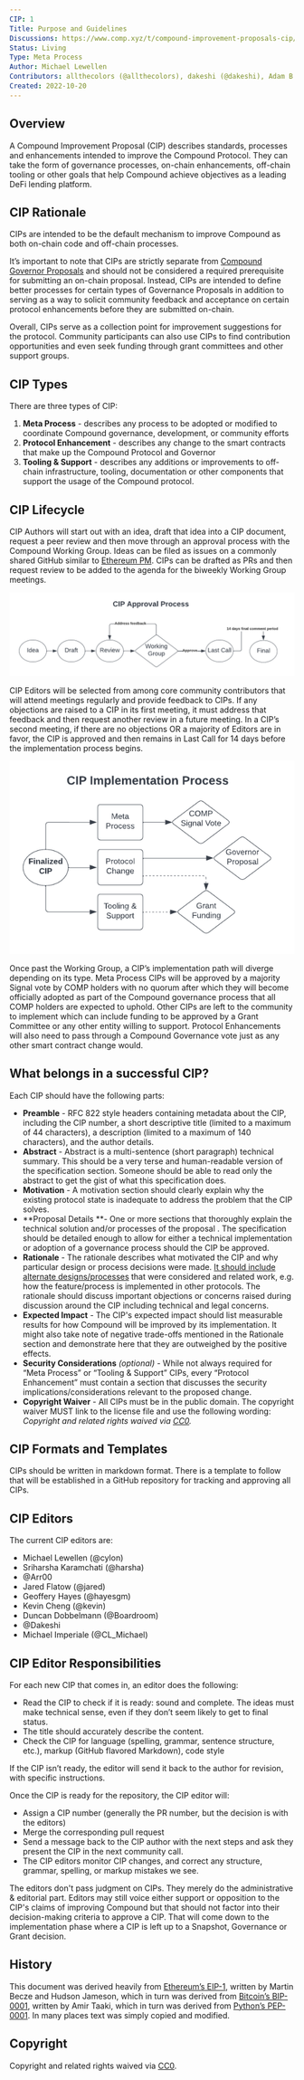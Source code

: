 ```yaml
---
CIP: 1
Title: Purpose and Guidelines
Discussions: https://www.comp.xyz/t/compound-improvement-proposals-cip/
Status: Living
Type: Meta Process
Author: Michael Lewellen
Contributors: allthecolors (@allthecolors), dakeshi (@dakeshi), Adam B. (@adam_b_compound), Sriharsha Karamchati (@harsha), Duncan Dobbelmann (@boardroom), Kevin Cheng (@kevin)
Created: 2022-10-20
---
```


## Overview

A Compound Improvement Proposal (CIP) describes standards, processes and enhancements intended to improve the Compound Protocol. They can take the form of governance processes, on-chain enhancements, off-chain tooling or other goals that help Compound achieve objectives as a leading DeFi lending platform.

## CIP Rationale

CIPs are intended to be the default mechanism to improve Compound as both on-chain code and off-chain processes.

It’s important to note that CIPs are strictly separate from [Compound Governor Proposals](https://compound.finance/governance) and should not be considered a required prerequisite for submitting an on-chain proposal. Instead, CIPs are intended to define better processes for certain types of Governance Proposals in addition to serving as a way to solicit community feedback and acceptance on certain protocol enhancements before they are submitted on-chain.

Overall, CIPs serve as a collection point for improvement suggestions for the protocol. Community participants can also use CIPs to find contribution opportunities and even seek funding through grant committees and other support groups.

## CIP Types

There are three types of CIP:

1. **Meta Process** - describes any process to be adopted or modified to coordinate Compound governance, development, or community efforts
2. **Protocol Enhancement** - describes any change to the smart contracts that make up the Compound Protocol and Governor
3. **Tooling & Support** - describes any additions or improvements to off-chain infrastructure, tooling, documentation or other components that support the usage of the Compound protocol.

## CIP Lifecycle

CIP Authors will start out with an idea, draft that idea into a CIP document, request a peer review and then move through an approval process with the Compound Working Group. Ideas can be filed as issues on a commonly shared GitHub similar to [Ethereum PM](https://github.com/ethereum/pm/). CIPs can be drafted as PRs and then request review to be added to the agenda for the biweekly Working Group meetings.

![alt text](../assets/cip-1/cip-approval-process.png)

CIP Editors will be selected from among core community contributors that will attend meetings regularly and provide feedback to CIPs. If any objections are raised to a CIP in its first meeting, it must address that feedback and then request another review in a future meeting. In a CIP’s second meeting, if there are no objections OR a majority of Editors are in favor, the CIP is approved and then remains in Last Call for 14 days before the implementation process begins.

![alt text](../assets/cip-1/cip-implementation-process.png)

Once past the Working Group, a CIP’s implementation path will diverge depending on its type. Meta Process CIPs will be approved by a majority Signal vote by COMP holders with no quorum after which they will become officially adopted as part of the Compound governance process that all COMP holders are expected to uphold. Other CIPs are left to the community to implement which can include funding to be approved by a Grant Committee or any other entity willing to support. Protocol Enhancements will also need to pass through a Compound Governance vote just as any other smart contract change would.

## What belongs in a successful CIP?

Each CIP should have the following parts:

* **Preamble** - RFC 822 style headers containing metadata about the CIP, including the CIP number, a short descriptive title (limited to a maximum of 44 characters), a description (limited to a maximum of 140 characters), and the author details.
* **Abstract** - Abstract is a multi-sentence (short paragraph) technical summary. This should be a very terse and human-readable version of the specification section. Someone should be able to read only the abstract to get the gist of what this specification does.
* **Motivation** - A motivation section should clearly explain why the existing protocol state is inadequate to address the problem that the CIP solves. 
* **Proposal Details **- One or more sections that thoroughly explain the technical solution and/or processes of the proposal . The specification should be detailed enough to allow for either a technical implementation or adoption of a governance process should the CIP be approved.
* **Rationale** - The rationale describes what motivated the CIP and why particular design or process decisions were made. <span style="text-decoration:underline;">It should include alternate designs/processes</span> that were considered and related work, e.g. how the feature/process is implemented in other protocols. The rationale should discuss important objections or concerns raised during discussion around the CIP including technical and legal concerns.
* **Expected Impact** - The CIP's expected impact should list measurable results for how Compound will be improved by its implementation. It might also take note of negative trade-offs mentioned in the Rationale section and demonstrate here that they are outweighed by the positive effects.
* **Security Considerations** _(optional)_ - While not always required for “Meta Process” or “Tooling & Support” CIPs, every “Protocol Enhancement” must contain a section that discusses the security implications/considerations relevant to the proposed change.
* **Copyright Waiver** - All CIPs must be in the public domain. The copyright waiver MUST link to the license file and use the following wording: _Copyright and related rights waived via [CC0](/LICENSE)._

## CIP Formats and Templates

CIPs should be written in markdown format. There is a template to follow that will be established in a GitHub repository for tracking and approving all CIPs.

## CIP Editors

The current CIP editors are:

* Michael Lewellen (@cylon)
* Sriharsha Karamchati (@harsha)
* @Arr00
* Jared Flatow (@jared)
* Geoffery Hayes (@hayesgm)
* Kevin Cheng (@kevin)
* Duncan Dobbelmann (@Boardroom)
* @Dakeshi
* Michael Imperiale (@CL_Michael)

## CIP Editor Responsibilities

For each new CIP that comes in, an editor does the following:

* Read the CIP to check if it is ready: sound and complete. The ideas must make technical sense, even if they don’t seem likely to get to final status.
* The title should accurately describe the content.
* Check the CIP for language (spelling, grammar, sentence structure, etc.), markup (GitHub flavored Markdown), code style

If the CIP isn’t ready, the editor will send it back to the author for revision, with specific instructions.

Once the CIP is ready for the repository, the CIP editor will:

* Assign a CIP number (generally the PR number, but the decision is with the editors)
* Merge the corresponding pull request
* Send a message back to the CIP author with the next steps and ask they present the CIP in the next community call.
* The CIP editors monitor CIP changes, and correct any structure, grammar, spelling, or markup mistakes we see.

The editors don't pass judgment on CIPs. They merely do the administrative & editorial part. Editors may still voice either support or opposition to the CIP's claims of improving Compound but that should not factor into their decision-making criteria to approve a CIP. That will come down to the implementation phase where a CIP is left up to a Snapshot, Governance or Grant decision.

## History

This document was derived heavily from [Ethereum’s EIP-1](https://eips.ethereum.org/EIPS/eip-1), written by Martin Becze and Hudson Jameson, which in turn was derived from [Bitcoin’s BIP-0001](https://github.com/bitcoin/bips), written by Amir Taaki, which in turn was derived from [Python’s PEP-0001](https://peps.python.org/). In many places text was simply copied and modified. 

## Copyright

Copyright and related rights waived via [CC0](https://creativecommons.org/publicdomain/zero/1.0/).
